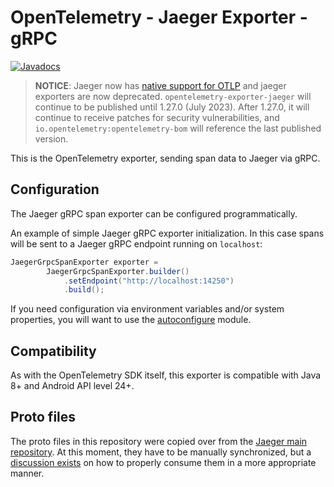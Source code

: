 # OpenTelemetry - Jaeger Exporter - gRPC

[![Javadocs][javadoc-image]][javadoc-url]

> **NOTICE**: Jaeger now
> has [native support for OTLP](https://opentelemetry.io/blog/2022/jaeger-native-otlp/) and jaeger
> exporters are now deprecated. `opentelemetry-exporter-jaeger` will continue to be published until
> 1.27.0 (July 2023). After 1.27.0, it will continue to receive patches for security vulnerabilities,
> and `io.opentelemetry:opentelemetry-bom` will reference the last published version.

This is the OpenTelemetry exporter, sending span data to Jaeger via gRPC.

## Configuration

The Jaeger gRPC span exporter can be configured programmatically.

An example of simple Jaeger gRPC exporter initialization. In this case
spans will be sent to a Jaeger gRPC endpoint running on `localhost`:

```java
JaegerGrpcSpanExporter exporter =
        JaegerGrpcSpanExporter.builder()
            .setEndpoint("http://localhost:14250")
            .build();
```

If you need configuration via environment variables and/or system properties, you will want to use
the [autoconfigure](../../sdk-extensions/autoconfigure) module.

## Compatibility

As with the OpenTelemetry SDK itself, this exporter is compatible with Java 8+ and Android API level 24+.

## Proto files

The proto files in this repository were copied over from the [Jaeger main repository][proto-origin].
At this moment, they have to be manually synchronized, but a [discussion exists][proto-discussion] on how to properly consume them in a more appropriate manner.

[proto-origin]: https://github.com/jaegertracing/jaeger/tree/5b8c1f40f932897b9322bf3f110d830536ae4c71/model/proto
[proto-discussion]: https://github.com/open-telemetry/opentelemetry-java/issues/235
[javadoc-image]: https://www.javadoc.io/badge/io.opentelemetry/opentelemetry-exporter-jaeger.svg
[javadoc-url]: https://www.javadoc.io/doc/io.opentelemetry/opentelemetry-exporter-jaeger
